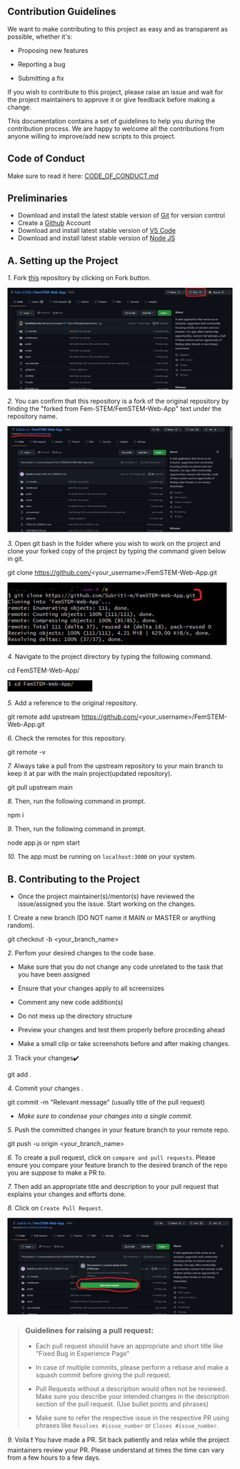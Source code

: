 ## Contribution Guidelines

We want to make contributing to this project as easy and as transparent as possible, whether it's:<br>

- Proposing new features

- Reporting a bug

- Submitting a fix

If you wish to contribute to this project, please raise an issue and wait for the project maintainers to approve it or give feedback before making a change.

This documentation contains a set of guidelines to help you during the contribution process. We are happy to welcome all the contributions from anyone willing to improve/add new scripts to this project.

## Code of Conduct

Make sure to read it here: [CODE_OF_CONDUCT.md](CODE_OF_CONDUCT.md)

## Preliminaries

- Download and install the latest stable version of [Git](https://git-scm.com/downloads) for version control
- Create a [Github](https://github.com/join) Account 
- Download and install latest stable version of [VS Code](https://code.visualstudio.com/download)
- Download and install latest stable version of [Node JS](https://nodejs.org/en/download/)

##   A. Setting up the Project

*1.*  Fork [this](https://github.com/Fem-STEM/FemSTEM-Web-App.git) repository by clicking on Fork button.  

  ![Step 1](./screenshots/fork.jpg)

*2.*  You can confirm that this repository is a fork of the original repository by finding the "forked from Fem-STEM/FemSTEM-Web-App" text under the repository name.

![Step 2](./screenshots/forked.jpg)


*3.*  Open git bash in the folder where you wish to work on the project and clone your forked copy of the project by typing the command given below in git. 

git clone https://github.com/<your_username>/FemSTEM-Web-App.git 

![Step 3](./screenshots/clone.jpg)

*4.* Navigate to the project directory by typing the following command.

cd FemSTEM-Web-App/

![Step 4](./screenshots/cd.png)

*5.* Add a reference to the original repository.


git remote add upstream https://github.com/<your_username>/FemSTEM-Web-App.git

*6.* Check the remotes for this repository.


git remote -v

*7.* Always take a pull from the upstream repository to your main branch to keep it at par with the main project(updated repository).


git pull upstream main

*8.* Then, run the following command in prompt.

npm i 

*9.* Then, run the following command in prompt.

node app.js  or npm start 

*10.* The app must be running on `localhost:3000` on your system.


##  B. Contributing to the Project

- Once the project maintainer(s)/mentor(s) have reviewed the issue/assigned you the issue. Start working on the changes.

*1.* Create a new branch (DO NOT name it MAIN or MASTER or anything random).


git checkout -b <your_branch_name>


*2.* Perfom your desired changes to the code base.
- Make sure that you do not change any code unrelated to the task that you have been assigned

- Ensure that your changes apply to all screensizes

- Comment any new code addition(s)

- Do not mess up the directory structure

- Preview your changes and test them properly before proceding ahead

- Make a small clip or take screenshots before and after making changes.


*3.* Track your changes:heavy_check_mark: 


git add . 


*4.* Commit your changes .


git commit -m "Relevant message"  (usually title of the pull request)

- *Make sure to condense your changes into a single commit*.

*5.* Push the committed changes in your feature branch to your remote repo.


git push -u origin <your_branch_name>

*6.* To create a pull request, click on `compare and pull requests`. Please ensure you compare your feature branch to the desired branch of the repo you are suppose to make a PR to.


*7.* Then add an appropriate title and description to your pull request that explains your changes and efforts done.


*8.* Click on `Create Pull Request`.

![Step 5](./screenshots/pull.jpg)

> ### Guidelines for raising a pull request:
>
> - Each pull request should have an appropriate and short title like "Fixed Bug in Experience Page"
>
> - In case of multiple commits, please perform a rebase and make a squash commit before giving the pull request.
>
> - Pull Requests without a description would often not be reviewed. Make sure you describe your intended changes in the description section of the pull request. (Use bullet points and phrases)
>
> - Make sure to refer the respective issue in the respective PR using phrases like `Resolves #issue_number` or `Closes #issue_number`.


*9.* Voila :exclamation: You have made a PR. Sit back patiently and relax while the project maintainers review your PR. Please understand at times the time can vary from a few hours to a few days.